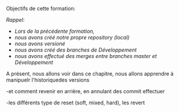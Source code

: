 
Objectifs de cette formation:

_Rappel:_

- _Lors de la précédente formation,_
- _nous avons créé notre propre repository (local)_
- _nous avons versioné_
- _nous avons créé des branches de Développement_
- _nous avons effectué des merges entre branches master et Développement_



A présent, nous allons voir dans ce chapitre, nous allons apprendre à manipuelr l'historiquedes versions

-et comment revenir en arrière, en annulant des commit effectuer 

-les différents type de reset (soft, mixed, hard), les revert


